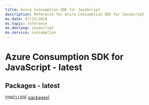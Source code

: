 ```yaml
---
title: Azure Consumption SDK for JavaScript
description: Reference for Azure Consumption SDK for JavaScript
ms.date: 07/22/2024
ms.topic: reference
ms.devlang: javascript
ms.service: consumption
---
```

# Azure Consumption SDK for JavaScript - latest
## Packages - latest
[!INCLUDE [packages](consumption-index.md)]